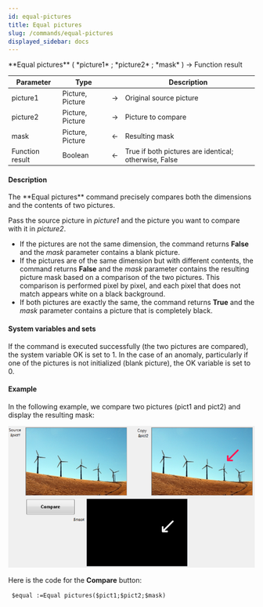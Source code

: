 ```yaml
---
id: equal-pictures
title: Equal pictures
slug: /commands/equal-pictures
displayed_sidebar: docs
---
```


<!--REF #_command_.Equal pictures.Syntax-->**Equal pictures** ( *picture1* ; *picture2* ; *mask* ) -> Function result<!-- END REF-->
<!--REF #_command_.Equal pictures.Params-->
| Parameter | Type |  | Description |
| --- | --- | --- | --- |
| picture1 | Picture, Picture | &rarr; | Original source picture |
| picture2 | Picture, Picture | &rarr; | Picture to compare |
| mask | Picture, Picture | &larr; | Resulting mask |
| Function result | Boolean | &larr; | True if both pictures are identical; otherwise, False |

<!-- END REF-->

#### Description 

<!--REF #_command_.Equal pictures.Summary-->The **Equal pictures** command precisely compares both the dimensions and the contents of two pictures.<!-- END REF-->

Pass the source picture in *picture1* and the picture you want to compare with it in *picture2*. 

* If the pictures are not the same dimension, the command returns **False** and the *mask* parameter contains a blank picture.
* If the pictures are of the same dimension but with different contents, the command returns **False** and the *mask* parameter contains the resulting picture mask based on a comparison of the two pictures. This comparison is performed pixel by pixel, and each pixel that does not match appears white on a black background.
* If both pictures are exactly the same, the command returns **True** and the *mask* parameter contains a picture that is completely black.

#### System variables and sets 

If the command is executed successfully (the two pictures are compared), the system variable OK is set to 1\. In the case of an anomaly, particularly if one of the pictures is not initialized (blank picture), the OK variable is set to 0.

#### Example 

In the following example, we compare two pictures (pict1 and pict2) and display the resulting mask:

![](../assets/en/commands/pict847365.fr.png)

Here is the code for the **Compare** button:

```4d
 $equal :=Equal pictures($pict1;$pict2;$mask)
```

